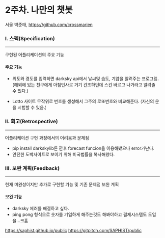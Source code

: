 # 2주차. 나만의 챗봇

서울 박준태, <https://github.com/crossmarien>

### I. 스펙(Specification)

------

구현된 어플리케이션의 주요 기능

#### 주요 기능

- 위도와 경도를 입력하면 darksky api에서 날씨및 습도, 기압을 알려주는 프로그램. (해외에 있는 친구에게 아침인사로 거기 건조하던데 스킨 바르고 나가라고 알려줄 수 있다.)

- Lotto 사이트 무작위로 번호를 생성해서 그주의 로또번호와 비교해준다. (자신의 운을 시험할 수 있음.)


### II. 회고(Retrospective)

------

어플리케이션 구현 과정에서의 어려움과 문제점

- pip install darkskylib른 깐후 forecast funcion을 이용해봤으나 error가난다.
- 안전한 도박사이트로 보이기 위해 미국법률을 복사해왔다.

### III. 보완 계획(Feedback)

------

현재 미완성이지만 추가로 구현할 기능 및 기존 문제점 보완 계획

#### 보완 기능

- darksky 에러를 해결하고 싶다. 
- ping pong 형식으로 숫자를 기입하게 해주는것도 해봐야하고 결제시스템도 도입을...크흠





https://saphist.github.io/public
https://gitpitch.com/SAPHIST/public